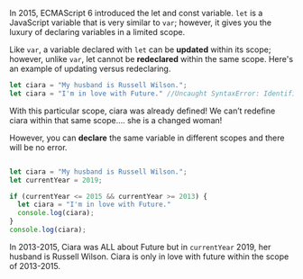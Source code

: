 In 2015, ECMAScript 6 introduced the let and const variable. `let` is a JavaScript variable that is very similar to `var`; however, it gives you the luxury of declaring variables in a limited scope. 

Like `var`, a variable declared with `let` can be <strong>updated</strong> within its scope; however, unlike `var`, let cannot be <strong>redeclared</strong> within the same scope. Here's an example of updating versus redeclaring.

```JavaScript
let ciara = "My husband is Russell Wilson.";
let ciara = "I'm in love with Future." //Uncaught SyntaxError: Identifier 'ciara' has already been declared
```

With this particular scope, ciara was already defined! We can’t redefine ciara within that same scope…. she is a changed woman!


However, you can <strong>declare</strong> the same variable in different scopes and there will be no error.

``` JavaScript

let ciara = "My husband is Russell Wilson.";
let currentYear = 2019;

if (currentYear <= 2015 && currentYear >= 2013) {
  let ciara = "I'm in love with Future."
  console.log(ciara);
}
console.log(ciara);
```

In 2013-2015, Ciara was ALL about Future but in `currentYear` 2019, her husband is Russell Wilson. Ciara is only in love with future within the scope of 2013-2015.
